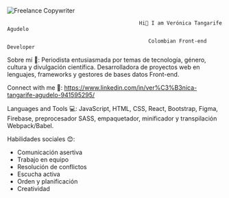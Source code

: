 ![Freelance Copywriter](https://github.com/veroa8/Veroa8/assets/138082640/4bc1aac8-ded2-4ef5-af27-a9cec4760572)

                                               Hi👋 I am Verónica Tangarife Agudelo

                                                  Colombian Front-end Developer

Sobre mí 👀:
Periodista entusiasmada por temas de tecnología, género, cultura y divulgación científica. Desarrolladora de proyectos web en lenguajes, frameworks y gestores de bases datos Front-end.
                                    
Connect with me 🌱:
https://www.linkedin.com/in/ver%C3%B3nica-tangarife-agudelo-941595295/

Languages and Tools 💻:
JavaScript, HTML, CSS, React, Bootstrap, Figma, Firebase, preprocesador SASS, empaquetador, minificador y transpilación Webpack/Babel. 

Habilidades sociales 😊: 
- Comunicación asertiva
- Trabajo en equipo
- Resolución de conflictos
- Escucha activa
- Orden y planificación
- Creatividad 


